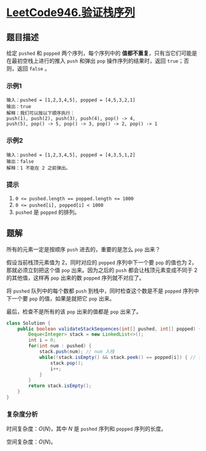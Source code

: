# [LeetCode946.验证栈序列](https://leetcode-cn.com/problems/validate-stack-sequences/)
## 题目描述
给定 `pushed` 和 `popped` 两个序列，每个序列中的 **值都不重复**，只有当它们可能是在最初空栈上进行的推入 `push` 和弹出 `pop` 操作序列的结果时，返回 `true`；否则，返回 `false` 。

### 示例1
```
输入：pushed = [1,2,3,4,5], popped = [4,5,3,2,1]
输出：true
解释：我们可以按以下顺序执行：
push(1), push(2), push(3), push(4), pop() -> 4,
push(5), pop() -> 5, pop() -> 3, pop() -> 2, pop() -> 1
```
### 示例2
```
输入：pushed = [1,2,3,4,5], popped = [4,3,5,1,2]
输出：false
解释：1 不能在 2 之前弹出。
```
### 提示
1. `0 <= pushed.length == popped.length <= 1000`
2. `0 <= pushed[i], popped[i] < 1000`
3. `pushed` 是 `popped` 的排列。

## 题解
所有的元素一定是按顺序 `push` 进去的，重要的是怎么 `pop` 出来？

假设当前栈顶元素值为 2，同时对应的 `popped` 序列中下一个要 `pop` 的值也为 2，那就必须立刻把这个值 `pop` 出来。因为之后的 `push` 都会让栈顶元素变成不同于 2 的其他值，这样再 `pop` 出来的数 `popped` 序列就不对应了。

将 `pushed` 队列中的每个数都 `push` 到栈中，同时检查这个数是不是 `popped` 序列中下一个要 `pop` 的值，如果是就把它 `pop` 出来。

最后，检查不是所有的该 `pop` 出来的值都是 `pop` 出来了。

```java
class Solution {
    public boolean validateStackSequences(int[] pushed, int[] popped) {
        Deque<Integer> stack = new LinkedList<>();
        int i = 0;
        for(int num : pushed) {
            stack.push(num); // num 入栈
            while(!stack.isEmpty() && stack.peek() == popped[i]) { // 循环判断与出栈
                stack.pop();
                i++;
            }
        }
        return stack.isEmpty();
    }
}
```
### 复杂度分析
时间复杂度：$O(N)$，其中 $N$ 是 `pushed` 序列和 `popped` 序列的长度。

空间复杂度：$O(N)$。

